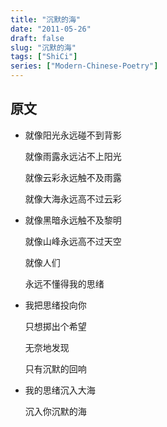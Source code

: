 ```yaml
---
title: "沉默的海"
date: "2011-05-26"
draft: false
slug: "沉默的海"
tags: ["ShiCi"]
series: ["Modern-Chinese-Poetry"]
---
```


## 原文

* 就像阳光永远碰不到背影
  
  就像雨露永远沾不上阳光
  
  就像云彩永远触不及雨露
  
  就像大海永远高不过云彩
  
* 就像黑暗永远触不及黎明
  
  就像山峰永远高不过天空
  
  就像人们
  
  永远不懂得我的思绪
  
* 我把思绪投向你
  
  只想掷出个希望
  
  无奈地发现
  
  只有沉默的回响
  
* 我的思绪沉入大海
  
  沉入你沉默的海

